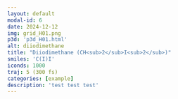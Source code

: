 ```yaml
---
layout: default
modal-id: 6
date: 2024-12-12
img: grid_H01.png
p3d: 'p3d_H01.html'
alt: diiodimethane
title: "Diiodimethane (CH<sub>2</sub>I<sub>2</sub>)"
smiles: 'C(I)I'
iconds: 1000
traj: 5 (300 fs)
categories: [example]
description: 'test test test'
---
```

